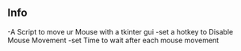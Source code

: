 Info
---------

-A Script to move ur Mouse with a tkinter gui
-set a hotkey to Disable Mouse Movement
-set Time to wait after each mouse movement

